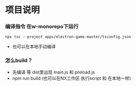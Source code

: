 # 项目说明

### 编译指令 在w-monorepo下运行

```
npx tsc --project apps/electron-game-master/tsconfig.json
```

- 也可以在本地手动编译

### 怎么build？

- 先编译 等 dist里出现 main.js 和 preload.js
- npm run build (也可以在NX工作区 执行script 和 在本地一样)
